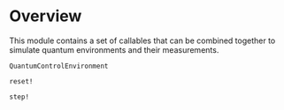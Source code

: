 # Overview

This module contains a set of callables that can be combined together to
simulate quantum environments and their measurements.

```@docs
QuantumControlEnvironment
```

```@docs
reset!
```

```@docs
step!
```
